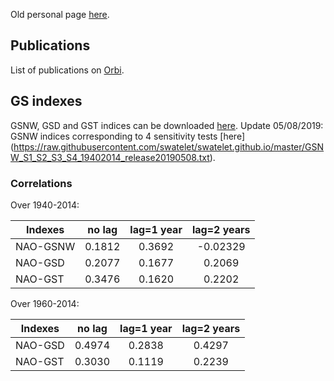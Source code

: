 

Old personal page [here](http://modb.oce.ulg.ac.be/mediawiki/index.php/User:Swat).

## Publications

List of publications on <a href="http://orbi.ulg.ac.be/simple-search?query=%28%28uid%3Au220366%29%29&amp;title=Publications+of+Sylvain+Watelet&amp;sort_by0=1&amp;order0=DESC&amp;sort_by1=3&amp;order1=ASC&amp;sort_by2=2&amp;order2=ASC">Orbi</a>.

## GS indexes

GSNW, GSD and GST indices can be downloaded [here](https://raw.githubusercontent.com/swatelet/swatelet.github.io/master/GSindexes_1940_2014_release20170717.txt). Update 05/08/2019: GSNW indices corresponding to 4 sensitivity tests [here] (https://raw.githubusercontent.com/swatelet/swatelet.github.io/master/GSNW_S1_S2_S3_S4_19402014_release20190508.txt).

### Correlations

Over 1940-2014:

|Indexes|no lag|lag=1 year|lag=2 years|
|---|:-------:|:-------:|:---:|
|NAO-GSNW|0.1812|0.3692|-0.02329|
|NAO-GSD|0.2077|0.1677|0.2069|
|NAO-GST|0.3476|0.1620|0.2202|


Over 1960-2014:

|Indexes|no lag|lag=1 year|lag=2 years|
|---|:-------:|:-------:|:---:|
|NAO-GSD|0.4974|0.2838|0.4297|
|NAO-GST|0.3030|0.1119|0.2239|
